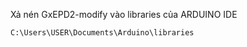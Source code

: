 Xả nén GxEPD2-modify vào libraries của ARDUINO IDE
```
C:\Users\USER\Documents\Arduino\libraries
```
